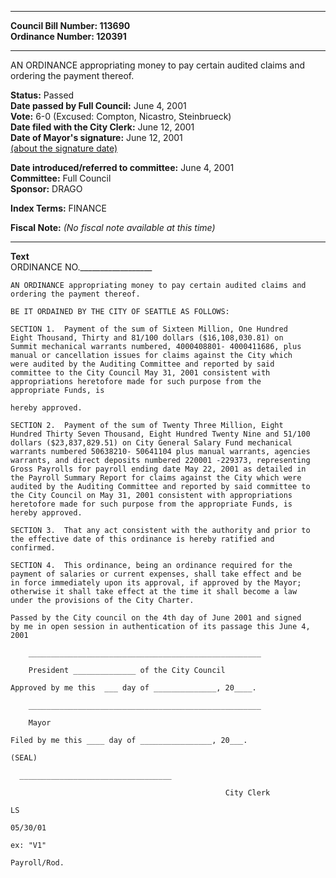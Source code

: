 * * * * *  
  
**Council Bill Number: [](#h0)[](#h2)113690**   
**Ordinance Number: 120391**  
  
* * * * *  
  
AN ORDINANCE appropriating money to pay certain audited claims and ordering the payment thereof.  
  
**Status:** Passed   
**Date passed by Full Council:** June 4, 2001   
**Vote:** 6-0 (Excused: Compton, Nicastro, Steinbrueck)   
**Date filed with the City Clerk:** June 12, 2001   
**Date of Mayor's signature:** June 12, 2001   
[(about the signature date)](/~public/approvaldate.htm)   
  
  
**Date introduced/referred to committee:** June 4, 2001   
**Committee:** Full Council   
**Sponsor:** DRAGO   
  
**Index Terms:** FINANCE  
  
**Fiscal Note:** *(No fiscal note available at this time)*  
  
* * * * *  
  
**Text**  
    ORDINANCE NO.__________________  
  
    AN ORDINANCE appropriating money to pay certain audited claims and  
    ordering the payment thereof.  
  
    BE IT ORDAINED BY THE CITY OF SEATTLE AS FOLLOWS:  
  
    SECTION 1.  Payment of the sum of Sixteen Million, One Hundred  
    Eight Thousand, Thirty and 81/100 dollars ($16,108,030.81) on  
    Summit mechanical warrants numbered, 4000408801- 4000411686, plus  
    manual or cancellation issues for claims against the City which  
    were audited by the Auditing Committee and reported by said  
    committee to the City Council May 31, 2001 consistent with  
    appropriations heretofore made for such purpose from the  
    appropriate Funds, is  
  
    hereby approved.  
  
    SECTION 2.  Payment of the sum of Twenty Three Million, Eight  
    Hundred Thirty Seven Thousand, Eight Hundred Twenty Nine and 51/100  
    dollars ($23,837,829.51) on City General Salary Fund mechanical  
    warrants numbered 50638210- 50641104 plus manual warrants, agencies  
    warrants, and direct deposits numbered 220001 -229373, representing  
    Gross Payrolls for payroll ending date May 22, 2001 as detailed in  
    the Payroll Summary Report for claims against the City which were  
    audited by the Auditing Committee and reported by said committee to  
    the City Council on May 31, 2001 consistent with appropriations  
    heretofore made for such purpose from the appropriate Funds, is  
    hereby approved.  
  
    SECTION 3.  That any act consistent with the authority and prior to  
    the effective date of this ordinance is hereby ratified and  
    confirmed.  
  
    SECTION 4.  This ordinance, being an ordinance required for the  
    payment of salaries or current expenses, shall take effect and be  
    in force immediately upon its approval, if approved by the Mayor;  
    otherwise it shall take effect at the time it shall become a law  
    under the provisions of the City Charter.  
  
    Passed by the City council on the 4th day of June 2001 and signed  
    by me in open session in authentication of its passage this June 4,  
    2001  
  
        ____________________________________________________  
  
        President ______________ of the City Council  
  
    Approved by me this  ___ day of ______________, 20____.  
  
        ____________________________________________________  
  
        Mayor  
  
    Filed by me this ____ day of ________________, 20___.  
  
    (SEAL)  
  
      __________________________________  
  
                                                    City Clerk  
  
    LS  
  
    05/30/01  
  
    ex: "V1"  
  
    Payroll/Rod.  
